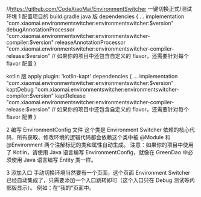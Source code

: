 //https://github.com/CodeXiaoMai/EnvironmentSwitcher 一键切换正式/测试环境
1 配置项目的 build.gradle
  java 版
  dependencies {
      ...
      implementation "com.xiaomai.environmentswitcher:environmentswitcher:$version"
      debugAnnotationProcessor "com.xiaomai.environmentswitcher:environmentswitcher-compiler:$version"
      releaseAnnotationProcessor "com.xiaomai.environmentswitcher:environmentswitcher-compiler-release:$version"
  // 如果你的项目中还包含自定义的 flavor，还需要针对每个 flavor 配置
  }


  kotlin 版
  apply plugin: 'kotlin-kapt'
  dependencies {
      ...
      implementation "com.xiaomai.environmentswitcher:environmentswitcher:$version"
      kaptDebug "com.xiaomai.environmentswitcher:environmentswitcher-compiler:$version"
      kaptRelease "com.xiaomai.environmentswitcher:environmentswitcher-compiler-release:$version"
  // 如果你的项目中还包含自定义的 flavor，还需要针对每个 flavor 配置
  }



2 编写 EnvironmentConfig 文件
    这个类是 Environment Switcher 依赖的核心代码，所有获取、修改环境的逻辑代码都会依赖这个类中被 @Module 和 @Environment 两个注解标记的类和属性自动生成。
    注意：如果你的项目中使用了 Kotlin，请使用 Java 语言编写 EnvironmentConfig，就像在 GreenDao 中必须使用 Java 语言编写 Entity 类一样。


3 添加入口
  手动切换环境当然要有一个页面，这个页面 Environment Switcher 已经自动集成了，只需要添加一个入口跳转即可（这个入口只在 Debug 测试等内部版显示）。
  例如：在“我的”页面中。